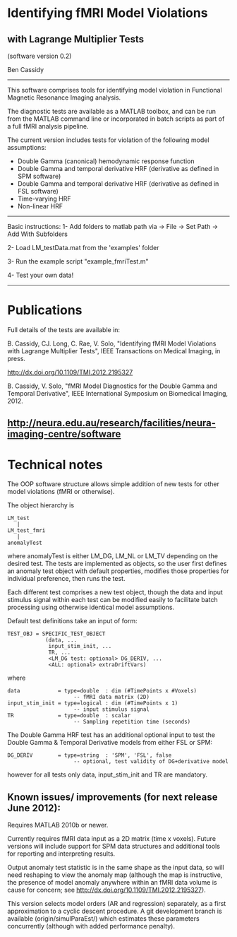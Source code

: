 Identifying fMRI Model Violations 
=================================
with Lagrange Multiplier Tests
------------------------------

(software version 0.2)

Ben Cassidy

------------------------

This software comprises tools for identifying model violation in Functional Magnetic Resonance Imaging analysis. 

The diagnostic tests are available as a MATLAB toolbox, and can be run from the MATLAB command line or incorporated in batch scripts as part of a full fMRI analysis pipeline.  

The current version includes tests for violation of the following model assumptions:

- Double Gamma (canonical) hemodynamic response function
- Double Gamma and temporal derivative HRF (derivative as defined in SPM software)
- Double Gamma and temporal derivative HRF (derivative as defined in FSL software)
- Time-varying HRF
- Non-linear HRF

------------------------
Basic instructions:
1- Add folders to matlab path via 
    -> File -> Set Path -> Add With Subfolders

2- Load LM_testData.mat from the 'examples' folder

3- Run the example script "example_fmriTest.m"

4- Test your own data!

------------------------
Publications
============

Full details of the tests are available in:

B. Cassidy, CJ. Long, C. Rae, V. Solo, 
"Identifying fMRI Model Violations with Lagrange Multiplier Tests", 
IEEE Transactions on Medical Imaging, in press.

http://dx.doi.org/10.1109/TMI.2012.2195327

B. Cassidy, V. Solo, 
"fMRI Model Diagnostics for the Double Gamma and Temporal Derivative", 
IEEE International Symposium on Biomedical Imaging, 2012.

http://neura.edu.au/research/facilities/neura-imaging-centre/software
------------------------

Technical notes
===============

The OOP software structure allows simple addition of new tests for other model violations (fMRI or otherwise).

The object hierarchy is
	
	LM_test
	   |
    LM_test_fmri
	   |
    anomalyTest

where anomalyTest is either LM_DG, LM_NL or LM_TV depending on the
desired test.  The tests are implemented as objects, so the user 
first defines an anomaly test object with default properties, 
modifies those properties for individual preference, then runs the 
test. 

Each different test comprises a new test object, though the data 
and input stimulus signal within each test can be modified easily 
to facilitate batch processing using otherwise identical model 
assumptions.

Default test definitions take an input of form:

    TEST_OBJ = SPECIFIC_TEST_OBJECT
                (data, ...
                 input_stim_init, ...
                 TR, ...
                 <LM_DG test: optional> DG_DERIV, ...
                 <ALL: optional> extraDriftVars)

where

    data            = type=double  : dim (#TimePoints x #Voxels)
                         -- fMRI data matrix (2D)
    input_stim_init = type=logical : dim (#TimePoints x 1)
                         -- input stimulus signal
    TR              = type=double  : scalar
                         -- Sampling repetition time (seconds)

The Double Gamma HRF test has an additional optional input to test the
Double Gamma & Temporal Derivative models from either FSL or SPM:
    
    DG_DERIV        = type=string  : 'SPM', 'FSL', false
                         -- optional, test validity of DG+derivative model

however for all tests only data, input_stim_init and TR are mandatory.

Known issues/ improvements (for next release June 2012):
--------------------------------------------------------

Requires MATLAB 2010b or newer.

Currently requires fMRI data input as a 2D matrix (time x voxels). Future versions will include support for SPM data structures and additional tools for reporting and interpreting results.  

Output anomaly test statistic is in the same shape as the input data, so will need reshaping to view the anomaly map (although the map is instructive, the presence of model anomaly anywhere within an fMRI data volume is cause for concern; see http://dx.doi.org/10.1109/TMI.2012.2195327).

This version selects model orders (AR and regression) separately, as a first approximation to a cyclic descent procedure. A git development branch is available (origin/simulParaEst/) which estimates these parameters concurrently (although with added performance penalty).
